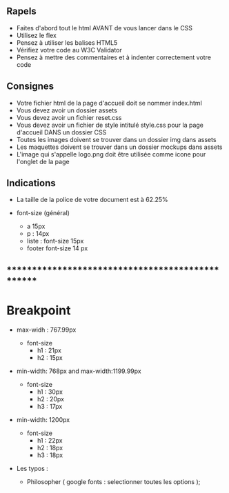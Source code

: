 ## Rapels
- Faites d'abord tout le html AVANT de vous lancer dans le CSS
- Utilisez le flex
- Pensez à utiliser les balises HTML5
- Vérifiez votre code au W3C Validator
- Pensez à mettre des commentaires et à indenter correctement votre code

## Consignes
- Votre fichier html de la page d'accueil doit se nommer index.html
- Vous devez avoir un dossier assets
- Vous devez avoir un fichier reset.css
- Vous devez avoir un fichier de style intitulé style.css pour la page d'accueil DANS un dossier CSS
- Toutes les images doivent se trouver dans un dossier img  dans assets
- Les maquettes doivent se trouver dans un dossier mockups dans assets
- L'image qui s'appelle logo.png doit être utilisée comme icone pour l'onglet de la page

## Indications
*  La taille de la police de votre document est à 62.25%
* font-size (général)
    
    * a 15px
    * p : 14px
    * liste : font-size 15px 
    * footer font-size 14 px

## ************************************************ ##

# Breakpoint
* max-widh : 767.99px
    * font-size 
        * h1 :  21px
        * h2 :  15px


* min-width: 768px and max-width:1199.99px
    * font-size 
        * h1 : 30px
        * h2 : 20px
        * h3 : 17px
        

* min-width: 1200px
    * font-size 
        * h1 :  22px
        * h2 :  18px
        * h3 :  18px

*  Les typos :
    * Philosopher ( google fonts : selectionner toutes les options );






